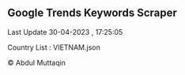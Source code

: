 

## Google Trends Keywords Scraper 
 
Last Update 30-04-2023 , 17:25:05

Country List :
VIETNAM.json



© Abdul Muttaqin 
